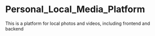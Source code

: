 # Personal_Local_Media_Platform
This is a platform for local photos and videos, including frontend and backend 

